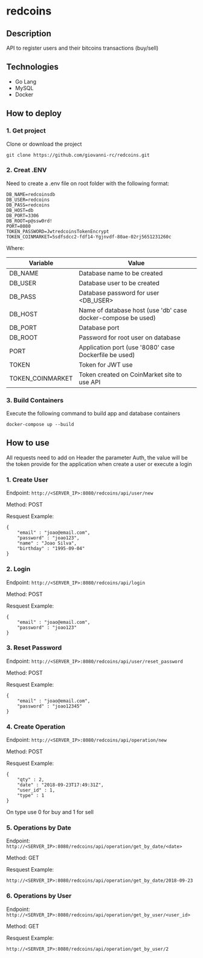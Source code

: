 # redcoins

## Description

API to register users and their bitcoins transactions (buy/sell)

## Technologies

* Go Lang
* MySQL
* Docker

## How to deploy

### 1. Get project

Clone or download the project

`git clone https://github.com/giovanni-rc/redcoins.git`

### 2. Creat .ENV

Need to create a .env file on root folder with the following format:

```
DB_NAME=redcoinsdb
DB_USER=redcoins
DB_PASS=redcoins
DB_HOST=db
DB_PORT=3306
DB_ROOT=p@ssw0rd!
PORT=8080
TOKEN_PASSWORD=JwtredcoinsTokenEncrypt
TOKEN_COINMARKET=5sdfsdcc2-fdf14-Ygjnvdf-80ae-02rj5651231260c
```

Where:

Variable | Value
---------|---------
DB_NAME  | Database name to be created
DB_USER  | Database user to be created
DB_PASS  | Database password for user <DB_USER>
DB_HOST  | Name of database host (use 'db' case docker-compose be used)
DB_PORT  | Database port
DB_ROOT  | Password for root user on database
PORT     | Application port (use '8080' case Dockerfile be used)
TOKEN    | Token for JWT use
TOKEN_COINMARKET | Token created on CoinMarket site to use API

### 3. Build Containers

Execute the following command to build app and database containers

`docker-compose up --build`

## How to use

All requests need to add on Header the parameter Auth, the value will be the token provide for the application when create a user or execute a login

### 1. Create User

Endpoint: `http://<SERVER_IP>:8080/redcoins/api/user/new`

Method: POST

Resquest Example:
```
{
	"email" : "joao@email.com",
	"password" : "joao123",
	"name" : "Joao Silva",
	"birthday" : "1995-09-04"
}
```

### 2. Login

Endpoint: `http://<SERVER_IP>:8080/redcoins/api/login`

Method: POST

Resquest Example:
```
{
	"email" : "joao@email.com",
	"password" : "joao123"
}
```

### 3. Reset Password

Endpoint: `http://<SERVER_IP>:8080/redcoins/api/user/reset_password`

Method: POST

Resquest Example:
```
{
	"email" : "joao@email.com",
	"password" : "joao12345"
}
```

### 4. Create Operation

Endpoint: `http://<SERVER_IP>:8080/redcoins/api/operation/new`

Method: POST

Resquest Example:

```
{
	"qty" : 2,
	"date" : "2018-09-23T17:49:31Z",
	"user_id" : 1,
	"type" : 1
}
```

On type use 0 for buy and 1 for sell

### 5. Operations by Date

Endpoint: `http://<SERVER_IP>:8080/redcoins/api/operation/get_by_date/<date>`

Method: GET

Resquest Example:

```
http://<SERVER_IP>:8080/redcoins/api/operation/get_by_date/2018-09-23
```

### 6. Operations by User


Endpoint: `http://<SERVER_IP>:8080/redcoins/api/operation/get_by_user/<user_id>`

Method: GET

Resquest Example:

```
http://<SERVER_IP>:8080/redcoins/api/operation/get_by_user/2

```

